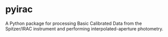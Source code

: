 pyirac
======

A Python package for processing Basic Calibrated Data from the Spitzer/IRAC instrument and performing interpolated-aperture photometry.
